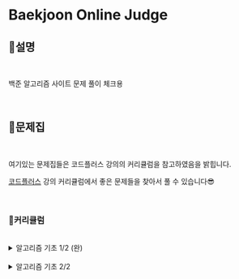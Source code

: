 # Baekjoon Online Judge

## **🤗설명**

<br/>

백준 알고리즘 사이트 문제 풀이 체크용

<br/>

## **📔문제집**

<br/>

여기있는 문제집들은 코드플러스 강의의 커리큘럼을 참고하였음을 밝힙니다.

[코드플러스](https://code.plus/courses/1) 강의 커리큘럼에서 좋은 문제들을 찾아서 풀 수 있습니다😎

<br/>

### **🧭커리큘럼**

<br/>

<details>

  <summary>알고리즘 기초 1/2 (완)</summary>

<br/>

**자료구조 1**
- [x] [스택](./problem/10828_스택.md) [2021.07.19]
- [x] [단어 뒤집기](./problem/9093_단어뒤집기.md) [2021.07.19]
- [x] [괄호](./problem/9012_괄호.md) [2021.07.20]
- [x] [스택 수열](./problem/1874_스택수열.md) [2021.07.20]
- [x] [에디터](./problem/1406_에디터.md) [2021.07.20]
- [x] [큐](./problem/10845_큐.md) [2021.07.20]
- [x] [조세퍼스 문제](./problem/1158_요세푸스문제.md) [2021.07.20]
- [x] [덱](./problem/10866_덱.md) [2021.07.20]

<br/>

**자료구조 1 (연습)**
- [x] [단어 뒤집기 2](./problem/17413_단어뒤집기2.md) [2021.07.22]
- [x] [쇠막대기](./problem/10799_쇠막대기.md)[2021.07.23]
- [x] [오큰수](./problem/17298_오큰수.md)[2021.07.23]
- [x] [오등큰수](./problem/17299_오등큰수.md)[2021.07.23]

<br/>

- **자료구조 1 (참고)**
- [x] [후위 표기식2](./problem/1935_후위표기식2.md) [2021.07.25]
- [x] [후위 표기식](./problem/1918_후위표기식.md) [2021.07.25]
- [x] [알파벳 개수](./problem/10808_알파벳개수.md) [2021.07.24]
- [x] [알파벳 찾기](./problem/10809_알파벳찾기.md) [2021.07.24]
- [x] [문자열 분석](./problem/10820_문자열분석.md) [2021.07.24]
- [x] [단어 길이 재기](./problem/2743_단어길이재기.md) [2021.07.24]
- [x] [ROT13](./problem/11655_ROT13.md) [2021.07.24]
- [x] [네 수](./problem/10824_네수.md) [2021.07.24]
- [x] [접미사 배열](./problem/11656_접미사배열.md) [2021.07.24]

<br/>

**300 - 수학 1**
- [x] [나머지](./problem/10430_나머지.md)[2021.07.25]
- [x] [최대공약수와 최소공배수](./problem/2609_최대공약수와최소공배수.md)[2021.07.25]
- [x] [최소공배수](./problem/1934_최소공배수.md)[2021.07.25]
- [x] [소수 찾기](./problem/1978_소수찾기.md)[2021.07.25]
- [x] [소수 구하기](./problem/1929_소수구하기.md)[2021.07.25]
- [x] [골드바흐의 추측](./problem/6588_골드바흐의추측.md)[2021.07.26]
  - [x] [에라토스테네스의 체](./problem/2960_에라토스테네스의체.md)[2021.07.26]
- [x] [팩토리얼](./problem/10872_팩토리얼.md)[2021.07.25]
- [x] [팩토리얼 0의 개수](./problem/1676_팩토리얼0의개수.md)[2021.07.25]
- [x] [조합 0의 개수](./problem/2004_조합0의개수.md) [2021.07.26]

<br/>

**수학 1 (연습)**
- [x] [GCD 합](./problem/9613_GCD합.md) [2021.07.26]
- [x] [숨바꼭질 6](./problem/17087_숨바꼭질6.md) [2021.07.27]
- [x] [2진수 8진수](./problem/1373_2진수8진수.md) [2021.07.26]
- [x] [8진수 2진수](./problem/1212_8진수2진수.md) [2021.07.26]
- [x] [-2진수](./problem/2089_-2진수.md) [2021.07.27]
- [x] [골드바흐 파티션](./problem/17103_골드바흐파티션.md) [2021.07.27]

<br/>

**수학 1 (참고)**
- [x] [진법 변환 2](./problem/11005_진법변환2.md) [2021.07.28]
- [x] [진법 변환](./problem/2745_진법변환.md) [2021.07.28]
- [x] [Base Conversion](./problem/11576_BaseConversion.md) [2021.07.28]
- [x] [소인수분해](./problem/11653_소인수분해.md) [2021.07.28]

<br/>


**다이나믹 프로그래밍 1**
- [x] [1로 만들기](./problem/1463_1로만들기.md) [2021.07.29]
- [x] [2×n 타일링](./problem/11726_2×n타일링.md) [2021.07.29]
- [x] [2×n 타일링 2](./problem/11727_2×n타일링2.md) [2021.07.29]
- [x] [1, 2, 3 더하기](./problem/9095_1,2,3더하기.md) [2021.07.29]
- [x] [카드 구매하기](./problem/11052_카드구매하기.md) [2021.07.30]
- [x] [카드 구매하기 2](./problem/16194_카드구매하기2.md) [2021.07.30]
- [x] [1, 2, 3 더하기 5](./problem/15990_1,2,3더하기5.md) [2021.07.31]
- [x] [쉬운 계단 수](./problem/10844_쉬운계단수.md) [2021.07.31]
- [x] [이친수](./problem/2193_이친수.md) [2021.07.31]
- [x] [가장 긴 증가하는 부분 수열](./problem/11053_가장긴증가하는부분수열.md) [2021.08.01]
  - [x] [가장 긴 증가하는 부분 수열2](./problem/12015_가장긴증가하는부분수열2.md) [2021.08.02]
  - [x] [가장 긴 증가하는 부분 수열 5](./problem/14003_가장긴증가하는부분수열5.md) [2021.08.02]
- [x] [연속합](./problem/1912_연속합.md) [2021.08.03]
- [x] [제곱수의 합](./problem/1699_제곱수의합.md) [2021.08.03]
- [x] [합분해](./problem/2225_합분해.md) [2021.08.04]

<br/>

**다이나믹 프로그래밍 1 (연습)**
- [x] [1, 2, 3 더하기 3](./problem/15988_1,2,3더하기3.md) [2021.08.04]
- [x] [RGB거리](./problem/1149_RGB거리.md) [2021.08.04]
- [x] [동물원](./problem/1309_동물원.md) [2021.08.05]
- [x] [오르막 수](./problem/11057_오르막수.md) [2021.08.06]
- [x] [스티커](./problem/9465_스티커.md) [2021.08.06]
- [x] [포도주 시식](./problem/2156_포도주시식.md) [2021.08.06]
- [x] [정수 삼각형](./problem/1932_정수삼각형.md) [2021.08.06]
- [x] [가장 큰 증가 부분 수열](./problem/11055_가장큰증가부분수열.md) [2021.08.07]
- [x] [가장 긴 감소하는 부분 수열](./problem/11722_가장긴감소하는부분수열.md) [2021.08.07]
- [x] [가장 긴 바이토닉 부분 수열](./problem/11054_가장긴바이토닉부분수열.md) [2021.08.23]
- [x] [연속합 2](./problem/13398_연속합2.md) [2021.08.23]
- [x] [타일 채우기](./problem/2133_타일채우기.md) [2021.08.09]
- [x] [RGB거리 2](./problem/17404_RGB거리2.md) [2021.08.15]

</details>

<br/>

<details>

<summary>알고리즘 기초 2/2</summary>

**브루트 포스**
- [x] [일곱 난쟁이](./problem/2309_일곱난쟁이.md) [2021.08.24]
- [x] [사탕 게임](./problem/3085_사탕게임.md) [2021.08.26]
- [x] [날짜 계산](./problem/1476_날짜계산.md) [2021.08.26]
- [x] [리모컨](./problem/1107_리모컨.md) [2021.08.30]
- [x] [테트로미노](./problem/14500_테트로미노.md) [2021.08.28]
- [x] [카잉 달력](./problem/6064_카잉달력.md) [2021.08.25]
- [x] [수 이어 쓰기 1](./problem/1748_수이어쓰기1.md) [2021.08.24]
- [x] [1, 2, 3 더하기](./problem/9095_1,2,3더하기.md) [2021.07.29]

<br/>

**브루트 포스 (N과 M)**
- [x] [N과 M (1)](./problem/15649_N과M(1).md) [2021.08.30]
- [x] [N과 M (2)](./problem/15650_N과M(2).md) [2021.08.30]
- [x] [N과 M (3)](./problem/15651_N과M(3).md) [2022.01.14]
- [x] [N과 M (4)](./problem/15652_N과M(4).md) [2022.01.14]
- [x] [N과 M (5)](./problem/15654_N과M(5).md) [2022.01.19]
- [x] [N과 M (6)](./problem/15655_N과M(6).md) [2022.01.19]
- [x] [N과 M (7)](./problem/15656_N과M(7).md) [2022.01.19]
- [x] [N과 M (8)](./problem/15657_N과M(8).md) [2022.01.20]
- [x] [N과 M (9)](./problem/15663_N과M(9).md) [2022.01.20]
- [x] [N과 M (10)](./problem/15664_N과M(10).md) [2022.01.20]
- [x] [N과 M (11)](./problem/15665_N과M(11).md) [2022.01.20]
- [x] [N과 M (12)](./problem/15666_N과M(12).md) [2022.01.20]

<br/>

**브루트 포스 - 순열**
- [x] [다음 순열](./problem/10972_다음순열.md) [2022.01.21]
- [x] [이전 순열](./problem/10973_이전순열.md) [2022.02.03]
- [x] [모든 순열](./problem/10974_모든순열.md) [2022.02.03]
- [x] [차이를 최대로](./problem/10819_차이를최대로.md) [2022.02.04]
- [x] [외판원 순회 2](./problem/10971_외판원순회2.md) [2022.02.08]
- [x] [로또](./problem/6603_로또.md) [2022.02.08]

**브루트 포스 - 재귀**
- [x] [1, 2, 3 더하기](./problem/9095_1,2,3더하기.md) [2022.02.09]
- [x] [암호 만들기](./problem/1759_암호만들기.md) [2022.02.09]
- [x] [퇴사](./problem/14501_퇴사.md) [2022.02.15]
- [x] [스타트와 링크](./problem/14889_스타트와링크.md) [2022.02.16]
- [x] [링크와 스타트](./problem/15661_링크와스타트.md) [2022.02.21]
- [x] [부등호](./problem/2529_부등호.md) [2022.02.22]
- [x] [맞춰봐](./problem/1248_맞춰봐.md) [2022.02.22]

<br/>

**브루트 포스 - 비트마스크**
- [x] [집합](./problem/11723_집합.md) [202.02.23]
- [x] [부분수열의 합](./problem/1182_부분수열의합.md) [2022.02.24]
- [x] [스타트와 링크](./problem/14889_스타트와링크.md) [2022.02.16]
- [x] [종이 조각](./problem/14391_종이조각.md) [2022.02.24]

<br/>

**그래프 1**
- [x] [ABCDE](./problem/13023_ABCDE.md) [2022.02.25]
- [x] [DFS와 BFS](./problem/1260_DFS와BFS.md) [2022.02.26]
- [x] [연결 요소의 개수](./problem/11724_연결요소의개수.md) [2022.02.27]
- [x] [이분 그래프](./problem/1707_이분그래프.md) [2022.02.28]
- [x] [단지번호붙이기](./problem/2667_단지번호붙이기.md) [2022.03.01]
- [x] [섬의 개수](./problem/4963_섬의개수.md) [2022.03.02]
- [x] [미로 탐색](./problem/2178_미로탐색.md) [2022.03.03]
- [ ] 토마토
- [ ] 나이트의 이동

<br/>

**그래프 1 (연습)**
- [ ] Two Dots
- [ ] 서울 지하철 2호선

<br/>

**그래프 1 (도전)**
- [ ] BFS 스페셜 저지
- [ ] DFS 스페셜 저지
- [ ] 다리 만들기

<br/>

**BFS**
- [ ] 숨바꼭질
- [ ] 숨바꼭질 4
- [ ] 이모티콘
- [ ] 숨바꼭질 3
- [ ] 알고스팟

<br/>

**트리 1**
- [ ] 트리 순회
- [ ] 트리의 높이와 너비
- [ ] 트리의 부모 찾기
- [ ] 트리의 지름
- [ ] 트리의 지름

<br/>

</details>